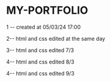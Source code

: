 # MY-PORTFOLIO

1 -- created at 05/03/24 17:00 


2-- html and css edited at the same day


3-- html and css edited  7/3



4-- html and css edited 8/3


 4-- html and css edited 9/3
  
